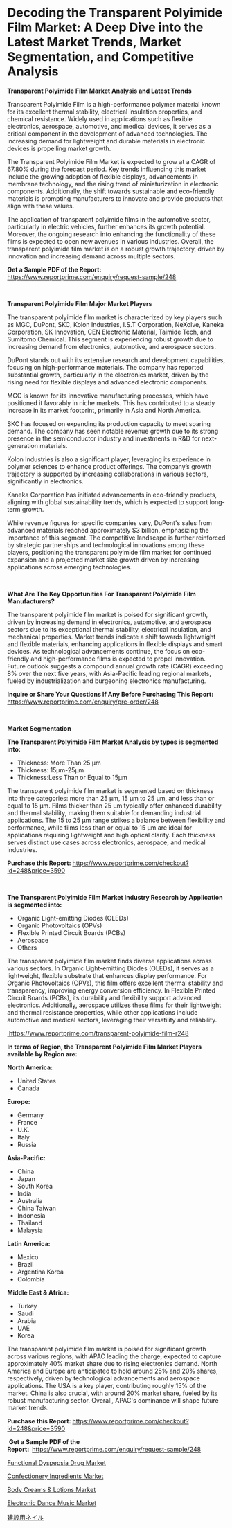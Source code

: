 <p><h1>Decoding the Transparent Polyimide Film Market: A Deep Dive into the Latest Market Trends, Market Segmentation, and Competitive Analysis</h1></p><p><strong>Transparent Polyimide Film Market Analysis and Latest Trends</strong></p>
<p><p>Transparent Polyimide Film is a high-performance polymer material known for its excellent thermal stability, electrical insulation properties, and chemical resistance. Widely used in applications such as flexible electronics, aerospace, automotive, and medical devices, it serves as a critical component in the development of advanced technologies. The increasing demand for lightweight and durable materials in electronic devices is propelling market growth.</p><p>The Transparent Polyimide Film Market is expected to grow at a CAGR of 67.80% during the forecast period. Key trends influencing this market include the growing adoption of flexible displays, advancements in membrane technology, and the rising trend of miniaturization in electronic components. Additionally, the shift towards sustainable and eco-friendly materials is prompting manufacturers to innovate and provide products that align with these values. </p><p>The application of transparent polyimide films in the automotive sector, particularly in electric vehicles, further enhances its growth potential. Moreover, the ongoing research into enhancing the functionality of these films is expected to open new avenues in various industries. Overall, the transparent polyimide film market is on a robust growth trajectory, driven by innovation and increasing demand across multiple sectors.</p></p>
<p><strong>Get a Sample PDF of the Report:&nbsp;</strong> <a href="https://www.reportprime.com/enquiry/request-sample/248">https://www.reportprime.com/enquiry/request-sample/248</a></p>
<p>&nbsp;</p>
<p><strong>Transparent Polyimide Film Major Market Players</strong></p>
<p><p>The transparent polyimide film market is characterized by key players such as MGC, DuPont, SKC, Kolon Industries, I.S.T Corporation, NeXolve, Kaneka Corporation, SK Innovation, CEN Electronic Material, Taimide Tech, and Sumitomo Chemical. This segment is experiencing robust growth due to increasing demand from electronics, automotive, and aerospace sectors.</p><p>DuPont stands out with its extensive research and development capabilities, focusing on high-performance materials. The company has reported substantial growth, particularly in the electronics market, driven by the rising need for flexible displays and advanced electronic components. </p><p>MGC is known for its innovative manufacturing processes, which have positioned it favorably in niche markets. This has contributed to a steady increase in its market footprint, primarily in Asia and North America.</p><p>SKC has focused on expanding its production capacity to meet soaring demand. The company has seen notable revenue growth due to its strong presence in the semiconductor industry and investments in R&D for next-generation materials.</p><p>Kolon Industries is also a significant player, leveraging its experience in polymer sciences to enhance product offerings. The company’s growth trajectory is supported by increasing collaborations in various sectors, significantly in electronics.</p><p>Kaneka Corporation has initiated advancements in eco-friendly products, aligning with global sustainability trends, which is expected to support long-term growth.</p><p>While revenue figures for specific companies vary, DuPont's sales from advanced materials reached approximately $3 billion, emphasizing the importance of this segment. The competitive landscape is further reinforced by strategic partnerships and technological innovations among these players, positioning the transparent polyimide film market for continued expansion and a projected market size growth driven by increasing applications across emerging technologies.</p></p>
<p>&nbsp;</p>
<p><strong>What Are The Key Opportunities For Transparent Polyimide Film Manufacturers?</strong></p>
<p><p>The transparent polyimide film market is poised for significant growth, driven by increasing demand in electronics, automotive, and aerospace sectors due to its exceptional thermal stability, electrical insulation, and mechanical properties. Market trends indicate a shift towards lightweight and flexible materials, enhancing applications in flexible displays and smart devices. As technological advancements continue, the focus on eco-friendly and high-performance films is expected to propel innovation. Future outlook suggests a compound annual growth rate (CAGR) exceeding 8% over the next five years, with Asia-Pacific leading regional markets, fueled by industrialization and burgeoning electronics manufacturing.</p></p>
<p><strong>Inquire or Share Your Questions If Any Before Purchasing This Report:</strong> <a href="https://www.reportprime.com/enquiry/pre-order/248">https://www.reportprime.com/enquiry/pre-order/248</a></p>
<p>&nbsp;</p>
<p><strong>Market Segmentation</strong></p>
<p><strong>The Transparent Polyimide Film Market Analysis by types is segmented into:</strong></p>
<p><ul><li>Thickness: More Than 25 μm</li><li>Thickness: 15μm-25μm</li><li>Thickness:Less Than or Equal to 15μm</li></ul></p>
<p><p>The transparent polyimide film market is segmented based on thickness into three categories: more than 25 μm, 15 μm to 25 μm, and less than or equal to 15 μm. Films thicker than 25 μm typically offer enhanced durability and thermal stability, making them suitable for demanding industrial applications. The 15 to 25 μm range strikes a balance between flexibility and performance, while films less than or equal to 15 μm are ideal for applications requiring lightweight and high optical clarity. Each thickness serves distinct use cases across electronics, aerospace, and medical industries.</p></p>
<p><strong>Purchase this Report:&nbsp;</strong><a href="https://www.reportprime.com/checkout?id=248&price=3590">https://www.reportprime.com/checkout?id=248&price=3590</a></p>
<p>&nbsp;</p>
<p><strong>The Transparent Polyimide Film Market Industry Research by Application is segmented into:</strong></p>
<p><ul><li>Organic Light-emitting Diodes (OLEDs)</li><li>Organic Photovoltaics (OPVs)</li><li>Flexible Printed Circuit Boards (PCBs)</li><li>Aerospace</li><li>Others</li></ul></p>
<p><p>The transparent polyimide film market finds diverse applications across various sectors. In Organic Light-emitting Diodes (OLEDs), it serves as a lightweight, flexible substrate that enhances display performance. For Organic Photovoltaics (OPVs), this film offers excellent thermal stability and transparency, improving energy conversion efficiency. In Flexible Printed Circuit Boards (PCBs), its durability and flexibility support advanced electronics. Additionally, aerospace utilizes these films for their lightweight and thermal resistance properties, while other applications include automotive and medical sectors, leveraging their versatility and reliability.</p></p>
<p><a href="https://www.reportprime.com/transparent-polyimide-film-r248">&nbsp;https://www.reportprime.com/transparent-polyimide-film-r248</a></p>
<p><strong>In terms of Region, the Transparent Polyimide Film Market Players available by Region are:</strong></p>
<p>
    <p> <strong> North America: </strong>
        <ul>
            <li>United States</li>
            <li>Canada</li>
        </ul>
        </p> 
    <p> <strong> Europe: </strong>
        <ul>
            <li>Germany</li>
            <li>France</li>
            <li>U.K.</li>
            <li>Italy</li>
            <li>Russia</li>
        </ul>
        </p> 
    <p> <strong> Asia-Pacific: </strong>
        <ul>
            <li>China</li>
            <li>Japan</li>
            <li>South Korea</li>
            <li>India</li>
            <li>Australia</li>
            <li>China Taiwan</li>
            <li>Indonesia</li>
            <li>Thailand</li>
            <li>Malaysia</li>
        </ul>
        </p> 
    <p> <strong> Latin America: </strong>
        <ul>
            <li>Mexico</li>
            <li>Brazil</li>
            <li>Argentina Korea</li>
            <li>Colombia</li>
        </ul>
        </p> 
    <p> <strong> Middle East & Africa: </strong>
        <ul>
            <li>Turkey</li>
            <li>Saudi</li>
            <li>Arabia</li>
            <li>UAE</li>
            <li>Korea</li>
        </ul>
    </p>
    </p>
<p><p>The transparent polyimide film market is poised for significant growth across various regions, with APAC leading the charge, expected to capture approximately 40% market share due to rising electronics demand. North America and Europe are anticipated to hold around 25% and 20% shares, respectively, driven by technological advancements and aerospace applications. The USA is a key player, contributing roughly 15% of the market. China is also crucial, with around 20% market share, fueled by its robust manufacturing sector. Overall, APAC's dominance will shape future market trends.</p></p>
<p><strong>Purchase this Report: </strong><a href="https://www.reportprime.com/checkout?id=248&price=3590">https://www.reportprime.com/checkout?id=248&price=3590</a></p>
<p>&nbsp;<strong>Get a Sample PDF of the Report:&nbsp;&nbsp;</strong><a href="https://www.reportprime.com/enquiry/request-sample/248">https://www.reportprime.com/enquiry/request-sample/248</a></p>
<p><strong></strong></p>
<p><p><a href="https://issuu.com/reportprime-2/docs/functional-dyspepsia-drug-market-si_0823010476bf54">Functional Dyspepsia Drug Market</a></p><p><a href="https://issuu.com/reportprime-2/docs/confectionery-ingredients-market-si_ccdae1dc25b8b1">Confectionery Ingredients Market</a></p><p><a href="https://www.linkedin.com/pulse/insights-body-creams-lotions-industry-market-financial-status-yetoe?trackingId=dxLcTcgBRR%2BRpqxsNEAdXQ%3D%3D">Body Creams & Lotions Market</a></p><p><a href="https://medium.com/@valroy852472024/pioneering-growth-analyzing-global-electronic-dance-music-market-dynamics-2024-2031-b82ea7b73958">Electronic Dance Music Market</a></p><p><a href="https://medium.com/@randallrunte2023/%E5%BB%BA%E8%A8%AD%E7%94%A8%E9%87%98%E5%B8%82%E5%A0%B4%E3%81%AE%E3%83%80%E3%82%A4%E3%83%8A%E3%83%9F%E3%82%AF%E3%82%B9%E3%81%A8%E6%88%90%E9%95%B7%E8%A6%81%E5%9B%A0%E3%82%92%E5%88%86%E6%9E%90%E3%81%97-2024%E5%B9%B4%E3%81%8B%E3%82%892031%E5%B9%B4%E3%81%BE%E3%81%A7%E3%81%AE%E4%BA%88%E6%B8%AC%E3%82%92%E8%A1%8C%E3%81%86-2a92c6121201">建設用ネイル</a></p></p>